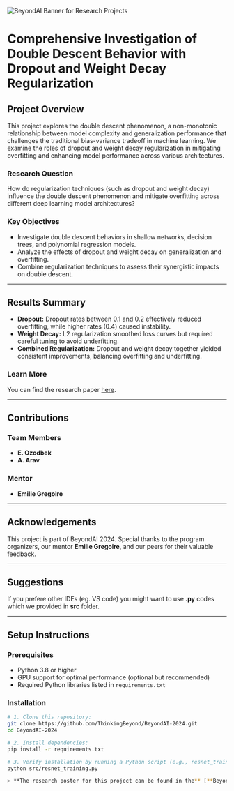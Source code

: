 ![BeyondAI Banner for Research Projects](../BeyondAI_Banner_Research_Projects_2024.png)

# Comprehensive Investigation of Double Descent Behavior with Dropout and Weight Decay Regularization

## Project Overview

This project explores the double descent phenomenon, a non-monotonic relationship between model complexity and generalization performance that challenges the traditional bias-variance tradeoff in machine learning. We examine the roles of dropout and weight decay regularization in mitigating overfitting and enhancing model performance across various architectures.

### Research Question
How do regularization techniques (such as dropout and weight decay) influence the double descent phenomenon and mitigate overfitting across different deep learning model architectures?

### Key Objectives
- Investigate double descent behaviors in shallow networks, decision trees, and polynomial regression models.
- Analyze the effects of dropout and weight decay on generalization and overfitting.
- Combine regularization techniques to assess their synergistic impacts on double descent.

---

## Results Summary

- **Dropout:** Dropout rates between 0.1 and 0.2 effectively reduced overfitting, while higher rates (0.4) caused instability.
- **Weight Decay:** L2 regularization smoothed loss curves but required careful tuning to avoid underfitting.
- **Combined Regularization:** Dropout and weight decay together yielded consistent improvements, balancing overfitting and underfitting.

### Learn More
You can find the research paper [here](https://drive.google.com/file/d/1F_3VUV4J0GOjqTEzMFSqhkPkT-amtfYM/view).

---

## Contributions

### Team Members
- **E. Ozodbek**
- **A. Arav**

### Mentor
- **Emilie Gregoire**

---

## Acknowledgements

This project is part of BeyondAI 2024. Special thanks to the program organizers, our mentor **Emilie Gregoire**, and our peers for their valuable feedback.

---

## Suggestions

If you prefere other IDEs (eg. VS code) you might want to use **.py** codes which we provided in **src** folder.

---

## Setup Instructions

### Prerequisites
- Python 3.8 or higher
- GPU support for optimal performance (optional but recommended)
- Required Python libraries listed in `requirements.txt`

### Installation
```bash
# 1. Clone this repository:
git clone https://github.com/ThinkingBeyond/BeyondAI-2024.git
cd BeyondAI-2024

# 2. Install dependencies:
pip install -r requirements.txt

# 3. Verify installation by running a Python script (e.g., resnet_training.py):
python src/resnet_training.py

> **The research poster for this project can be found in the** [**BeyondAI Proceedings 2024**](https://thinkingbeyond.education/beyondai_proceedings_2024/).
